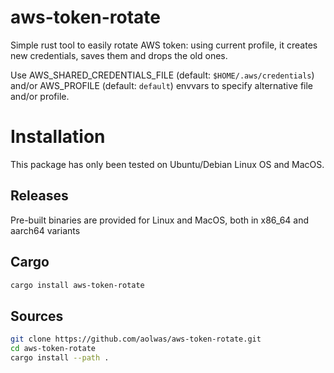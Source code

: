 # aws-token-rotate
Simple rust tool to easily rotate AWS token: using current profile, it creates new credentials, saves them
and drops the old ones.

Use AWS_SHARED_CREDENTIALS_FILE (default: `$HOME/.aws/credentials`) and/or AWS_PROFILE (default: `default`) envvars
to specify alternative file and/or profile.

# Installation

This package has only been tested on Ubuntu/Debian Linux OS and MacOS.

## Releases

Pre-built binaries are provided for Linux and MacOS, both in x86_64 and aarch64 variants

## Cargo

```bash
cargo install aws-token-rotate
```

## Sources

```bash
git clone https://github.com/aolwas/aws-token-rotate.git
cd aws-token-rotate
cargo install --path .
```
